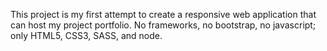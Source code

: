 This project is my first attempt to create a responsive web application that can host my project portfolio.
No frameworks, no bootstrap, no javascript; only HTML5, CSS3, SASS, and node.
